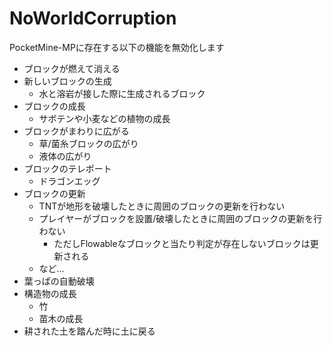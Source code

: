 # NoWorldCorruption
PocketMine-MPに存在する以下の機能を無効化します
- ブロックが燃えて消える
- 新しいブロックの生成
  - 水と溶岩が接した際に生成されるブロック
- ブロックの成長
  - サボテンや小麦などの植物の成長
- ブロックがまわりに広がる
  - 草/菌糸ブロックの広がり
  - 液体の広がり
- ブロックのテレポート
  - ドラゴンエッグ
- ブロックの更新
  - TNTが地形を破壊したときに周囲のブロックの更新を行わない
  - プレイヤーがブロックを設置/破壊したときに周囲のブロックの更新を行わない
    - ただしFlowableなブロックと当たり判定が存在しないブロックは更新される
  - など…
- 葉っぱの自動破壊
- 構造物の成長
  - 竹
  - 苗木の成長
- 耕された土を踏んだ時に土に戻る